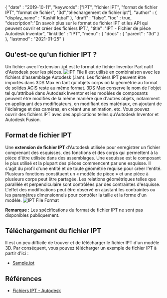 {
  "date" : "2019-10-11",
  "keywords" :["IPT", "fichier IPT", "format de fichier IPT", "format de fichier", "3d","téléchargement de fichier ipt"],
  "author" : {
    "display_name" : "Kashif Iqbal"
},
  "draft" : "false",
  "toc" : true,
  "description":"En savoir plus sur le format de fichier IPT et les API qui peuvent ouvrir et créer des fichiers IPT.",
  "title" :"IPT - Fichier de pièce Autodesk Inventor",
  "linktitle" : "IPT",
  "menu" : {
    "docs" : {
      "parent" : "3d"
}
},
  "lastmod" : "2021-01-25"
}

## Qu'est-ce qu'un fichier IPT ?

Un fichier avec l'extension .ipt est le format de fichier Inventor Part natif d'Autodesk pour les pièces.
![IPT File](../ipt2.jpg "IPT File")
Il est utilisé en combinaison avec les fichiers d'assemblage Autodesk (.iam). Les fichiers IPT peuvent être importés dans 3DS Max en tant qu'objets corps où la géométrie au format de solides ACIS reste au même format. 3DS Max conserve le nom de l'objet tel qu'attribué dans Autodesk Inventor et les modèles de composants peuvent être modifiés de la même manière que d'autres objets, notamment en appliquant des modificateurs, en modifiant des matériaux, en ajoutant de l'éclairage et des caméras, en créant une animation, etc. Vous pouvez ouvrir des fichiers IPT avec des applications telles qu'Autodesk Inventor et Autodesk Fusion.

## Format de fichier IPT

Une **extension de fichier IPT** d'Autodesk utilisée pour enregistrer un fichier comprenant des esquisses, des fonctions et des corps qui permettent à la pièce d'être utilisée dans des assemblages. Une esquisse est le composant le plus utilisé et la plupart des pièces commencent par une esquisse. Il s'agit du profil d'une entité et de toute géométrie requise pour créer l'entité. Plusieurs fonctions constituent un « modèle de pièce » et une pièce à plusieurs corps peut être partagée. Les relations géométriques telles que parallèle et perpendiculaire sont contrôlées par des contraintes d'esquisse. L'effet des modifications peut être observé en ajustant les contraintes ou les paramètres dimensionnels pour contrôler la taille et la forme d'un modèle.
![IPT File Format](../ipt.jpg "IPT File Format")

**Remarque :** Les spécifications du format de fichier IPT ne sont pas disponibles publiquement.

## Téléchargement du fichier IPT
Il est un peu difficile de trouver et de télécharger le fichier IPT d'un modèle 3D. Par conséquent, vous pouvez télécharger un exemple de fichier IPT à partir d'ici :

- [Sample.ipt](../sample.ipt)

## Références

* [Fichiers IPT - Autodesk](https://help.autodesk.com/view/INVNTOR/2018/ENU/?guid=GUID-94B779C0-6B2B-499A-A4F9-2E4BAB49712F)
